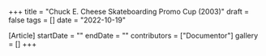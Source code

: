 +++
title = "Chuck E. Cheese Skateboarding Promo Cup (2003)"
draft = false
tags = []
date = "2022-10-19"

[Article]
startDate = ""
endDate = ""
contributors = ["Documentor"]
gallery = []
+++


